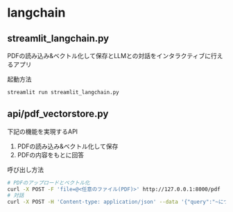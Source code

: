 # langchain

## streamlit_langchain.py
PDFの読み込み&ベクトル化して保存とLLMとの対話をインタラクティブに行えるアプリ

起動方法
```bash
streamlit run streamlit_langchain.py
```

## api/pdf_vectorstore.py
下記の機能を実現するAPI
1. PDFの読み込み&ベクトル化して保存
2. PDFの内容をもとに回答

呼び出し方法
```bash
# PDFのアップロードとベクトル化
curl -X POST -F 'file=@<任意のファイル(PDF)>' http://127.0.0.1:8000/pdf
# 対話
curl -X POST -H 'Content-type: application/json' --data '{"query":"~について教えて"}' 'http://127.0.0.1:8000/chat'
```
